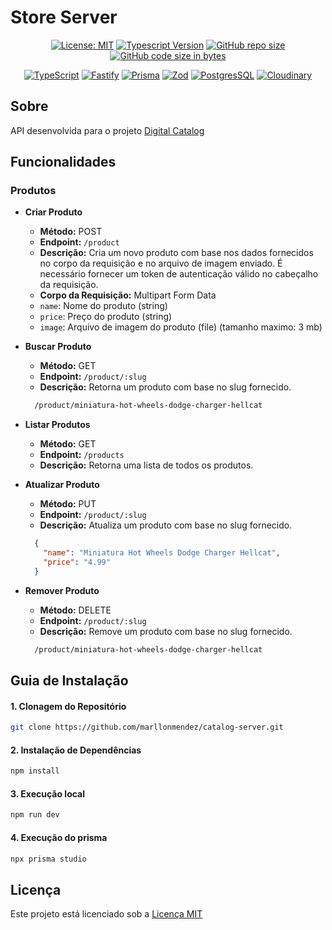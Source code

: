 # Store Server

<div align="center">

[![License: MIT](https://img.shields.io/badge/License-MIT-00BCD4)](https://opensource.org/licenses/MIT)
[![Typescript Version](https://img.shields.io/badge/Typescript-5%2B-00BCD4)](https://www.typescriptlang.org/)
[![GitHub repo size](https://img.shields.io/github/repo-size/marllonmendez/stories?color=00BCD4)]()
[![GitHub code size in bytes](https://img.shields.io/github/languages/code-size/marllonmendez/stories?color=00BCD4)]()

[![TypeScript](https://img.shields.io/badge/TypeScript-00BCD4?style=for-the-badge&logo=typescript&logoColor=white)](https://www.typescriptlang.org/)
[![Fastify](https://img.shields.io/badge/fastify-00BCD4?style=for-the-badge&logo=fastify&logoColor=white)](https://fastify.dev/)
[![Prisma](https://img.shields.io/badge/Prisma-00BCD4?style=for-the-badge&logo=Prisma&logoColor=white)](https://www.prisma.io/)
[![Zod](https://img.shields.io/badge/-Zod-00BCD4?style=for-the-badge&logo=zod&logoColor=white)](https://zod.dev/)
[![PostgresSQL](https://img.shields.io/badge/PostgreSQL-00BCD4?style=for-the-badge&logo=postgresql&logoColor=white)](https://www.postgresql.org/)
[![Cloudinary](https://img.shields.io/badge/cloudinary-00BCD4?style=for-the-badge&logo=cloudinary&logoColor=white)](https://cloudinary.com/)

</div>

## Sobre
API desenvolvida para o projeto [Digital Catalog](https://github.com/marllonmendez/digital-catalog)

## Funcionalidades

### Produtos

- **Criar Produto**
  -   **Método:** POST
  -   **Endpoint:** `/product`
  -   **Descrição:** Cria um novo produto com base nos dados fornecidos no corpo da requisição e no arquivo de imagem enviado. É necessário fornecer um token de autenticação válido no cabeçalho da requisição.
  -   **Corpo da Requisição:** Multipart Form Data
    -   `name`: Nome do produto (string)
    -   `price`: Preço do produto (string)
    -   `image`: Arquivo de imagem do produto (file) (tamanho maximo: 3 mb)


- **Buscar Produto**
  -   **Método:** GET
  -   **Endpoint:** `/product/:slug`
  -   **Descrição:** Retorna um produto com base no slug fornecido.
  ```bash
    /product/miniatura-hot-wheels-dodge-charger-hellcat
  ```


- **Listar Produtos**
  -   **Método:** GET
  -   **Endpoint:** `/products`
  -   **Descrição:** Retorna uma lista de todos os produtos.


- **Atualizar Produto**
  -   **Método:** PUT
  -   **Endpoint:** `/product/:slug`
  -   **Descrição:** Atualiza um produto com base no slug fornecido.
  ```json
    {
      "name": "Miniatura Hot Wheels Dodge Charger Hellcat",
      "price": "4.99"
    }
  ```


- **Remover Produto**
  -   **Método:** DELETE
  -   **Endpoint:** `/product/:slug`
  -   **Descrição:** Remove um produto com base no slug fornecido.
  ```bash
    /product/miniatura-hot-wheels-dodge-charger-hellcat
  ```

## Guia de Instalação

<h4>1. Clonagem do Repositório</h4>

```bash
git clone https://github.com/marllonmendez/catalog-server.git
```

<h4>2. Instalação de Dependências</h4>

```bash
npm install
```

<h4>3. Execução local</h4>

```bash
npm run dev
```

<h4>4. Execução do prisma</h4>

```bash
npx prisma studio
```

## Licença

Este projeto está licenciado sob a [Licença MIT](LICENSE)

